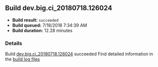 ## Build dev.big.ci_20180718.126024
- **Build result:** `succeeded`
- **Build queued:** 7/18/2018 7:34:39 AM
- **Build duration:** 12.28 minutes
### Details
Build [dev.big.ci_20180718.126024](https://winappstudio.visualstudio.com/web/build.aspx?pcguid=a4ef43be-68ce-4195-a619-079b4d9834c2&builduri=vstfs%3a%2f%2f%2fBuild%2fBuild%2f26024) succeeded
Find detailed information in the [build log files](https://uwpctdiags.blob.core.windows.net/buildlogs/dev.big.ci_20180718.126024_logs.zip)
